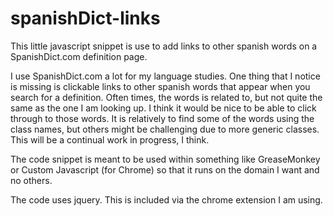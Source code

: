 # spanishDict-links
This little javascript snippet is use to add links to other spanish words on a SpanishDict.com definition page.

I use SpanishDict.com a lot for my language studies.  One thing that I notice is missing is clickable links to other spanish words that appear when you search for a definition.  Often times, the words is related to, but not quite the same as the one I am looking up. I think it would be nice to be able to click through to those words. It is relatively to find some of the words using the class names, but others might be challenging due to more generic classes.  This will be a continual work in progress, I think.


The code snippet is meant to be used within something like GreaseMonkey or Custom Javascript (for Chrome) so that it runs on the domain I want and no others.

The code uses jquery.  This is included via the chrome extension I am using.


